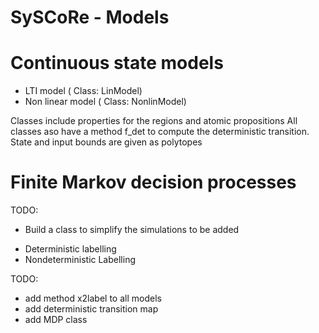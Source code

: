 # SySCoRe - Models


# Continuous state models
- LTI model ( Class: LinModel)
- Non linear model ( Class: NonlinModel)

Classes include properties for the regions and atomic propositions
All classes aso have a method f_det to compute the deterministic transition. 
State and input bounds are given as polytopes

# Finite Markov decision processes
TODO:
- Build a class to simplify the simulations
to be added
+ Deterministic labelling
+ Nondeterministic Labelling
 
  
TODO:
- add method x2label to all models
- add deterministic transition map
- add MDP class
